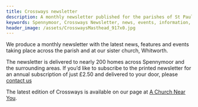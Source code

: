 ```yaml
---
title: Crossways newsletter
description: A monthly newsletter published for the parishes of St Paul's Spennymoor and Whitworth Church.
keywords: Spennymoor, Crossways Newsletter, news, events, information, Prayer Cycle, Parish Registers
header_image: /assets/CrosswaysMasthead_917x0.jpg
---
```

We produce a monthly newsletter with the latest news, features and events taking place across the parish and at our sister church, Whitworth.

The newsletter is delivered to nearly 200 homes across Spennymoor and the surrounding areas. If you’d like to subscribe to the printed newsletter for an annual subscription of just £2.50 and delivered to your door, please [contact us](mailto:office@stpaulsspennymoor.co.uk?subject=Enquiry%20about%20Crossways)

The latest edition of Crossways is available on our page at [A Church Near You](https://www.achurchnearyou.com/church/13565/news/).
